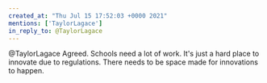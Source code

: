```yaml
---
created_at: "Thu Jul 15 17:52:03 +0000 2021"
mentions: ['TaylorLagace']
in_reply_to: @TaylorLagace
---
```


@TaylorLagace Agreed. Schools need a lot of work. It's just a hard place to innovate due to regulations. There needs to be space made for innovations to happen.